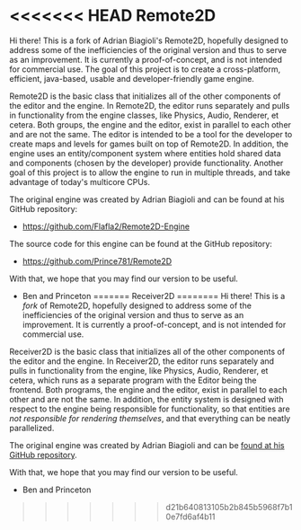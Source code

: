 <<<<<<< HEAD
Remote2D
========

Hi there! This is a fork of Adrian Biagioli's Remote2D, hopefully designed to address some of the inefficiencies of the original version and thus to serve as an improvement. It is currently a proof-of-concept, and is not intended for commercial use. The goal of this project is to create a cross-platform, efficient, java-based, usable and developer-friendly game engine.

Remote2D is the basic class that initializes all of the other components of the editor and the engine. In Remote2D, the editor runs separately and pulls in functionality from the engine classes, like Physics, Audio, Renderer, et cetera. Both groups, the engine and the editor, exist in parallel to each other and are not the same. The editor is intended to be a tool for the developer to create maps and levels for games built on top of Remote2D. In addition, the engine uses an entity/component system where entities hold shared data and components (chosen by the developer) provide functionality. Another goal of this project is to allow the engine to run in multiple threads, and take advantage of today's multicore CPUs.

The original engine was created by Adrian Biagioli and can be found at his GitHub repository:
- https://github.com/Flafla2/Remote2D-Engine

The source code for this engine can be found at the GitHub repository:
- https://github.com/Prince781/Remote2D

With that, we hope that you may find our version to be useful.
- Ben and Princeton
=======
Receiver2D
========
Hi there! This is a _fork_ of Remote2D, hopefully designed
to address some of the inefficiencies of the original version
and thus to serve as an improvement. It is currently a 
proof-of-concept, and is not intended for commercial use.


Receiver2D is the basic class that initializes all of the other
components of the editor and the engine.
In Receiver2D, the editor runs separately and pulls in 
functionality from the engine, like Physics, Audio, Renderer, et cetera, which
runs as a separate program with the Editor being the frontend. Both programs, 
the engine and the editor, exist in parallel to each other and are not the same.
In addition, the entity system is designed with respect to the engine being 
responsible for functionality, so that entities
are _not responsible for rendering themselves_, and that everything can be
neatly parallelized.


The original engine was created by Adrian Biagioli and can
be [found at his GitHub repository](https://github.com/Flafla2/Remote2D-Engine).

With that, we hope that you may find our version to be 
useful.
* Ben and Princeton
>>>>>>> d21b640813105b2b845b5968f7b10e7fd6af4b11
